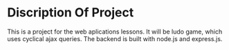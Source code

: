 # Discription Of Project

This is a project for the web aplications lessons. It will be ludo game, which uses cyclical ajax queries. The backend is built with node.js and express.js.
